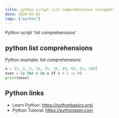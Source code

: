 ```yaml
---
title: python script list comprehensions (snippet)
date: 2020-03-03
tags: ["python"]
---
```

Python script 'list comprehensions'


## python list comprehensions

Python example: list comprehensions

```python
a = [1, 4, 9, 16, 25, 36, 49, 64, 81, 100]
even = [x for x in a if x % 2 == 0]
print(even)

```

## Python links

- Learn Python: https://pythonbasics.org/
- Python Tutorial: https://pythonspot.com
